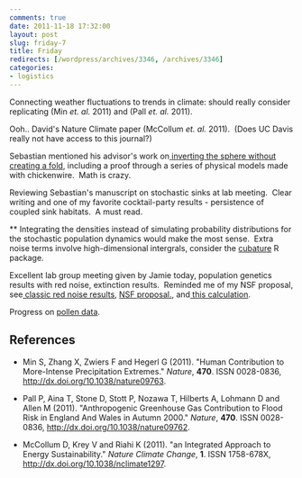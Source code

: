 ```yaml
---
comments: true
date: 2011-11-18 17:32:00
layout: post
slug: friday-7
title: Friday
redirects: [/wordpress/archives/3346, /archives/3346]
categories:
- logistics
---
```


Connecting weather fluctuations to trends in climate: should really consider replicating (Min _et. al._ 2011) and (Pall _et. al._ 2011).

Ooh.. David's Nature Climate paper (McCollum _et. al._ 2011).  (Does UC Davis really not have access to this journal?)

Sebastian mentioned his advisor's work on[ inverting the sphere without creating a fold](http://www.youtube.com/watch?v=R_w4HYXuo9M), including a proof through a series of physical models made with chickenwire.  Math is crazy.

Reviewing Sebastian's manuscript on stochastic sinks at lab meeting.  Clear writing and one of my favorite cocktail-party results - persistence of coupled sink habitats.  A must read.

** Integrating the densities instead of simulating probability distributions for the stochastic population dynamics would make the most sense.  Extra noise terms involve high-dimensional intergrals, consider the [cubature](http://ab-initio.mit.edu/wiki/index.php/Cubature) R package.

Excellent lab group meeting given by Jamie today, population genetics results with red noise, extinction results.  Reminded me of my NSF proposal, see[ classic red noise results](http://www.carlboettiger.info/archives/2699), [NSF proposal.](http://www.carlboettiger.info/ajaxplorer/public/a048f2146403c451d9d4e6de8db2b038.php), and[ this calculation](http://www.carlboettiger.info/archives/3135).

Progress on [pollen data](ftp://ftp.ncdc.noaa.gov/pub/data/paleo/pollen/readme_pollen.txt).

## References


- Min S, Zhang X, Zwiers F and Hegerl G (2011).
"Human Contribution to More-Intense Precipitation Extremes."
*Nature*, **470**.
ISSN 0028-0836, <a href="http://dx.doi.org/10.1038/nature09763">http://dx.doi.org/10.1038/nature09763</a>.

- Pall P, Aina T, Stone D, Stott P, Nozawa T, Hilberts A, Lohmann D and Allen M (2011).
"Anthropogenic Greenhouse Gas Contribution to Flood Risk in England And Wales in Autumn 2000."
*Nature*, **470**.
ISSN 0028-0836, <a href="http://dx.doi.org/10.1038/nature09762">http://dx.doi.org/10.1038/nature09762</a>.

- McCollum D, Krey V and Riahi K (2011).
"an Integrated Approach to Energy Sustainability."
*Nature Climate Change*, **1**.
ISSN 1758-678X, <a href="http://dx.doi.org/10.1038/nclimate1297">http://dx.doi.org/10.1038/nclimate1297</a>.
